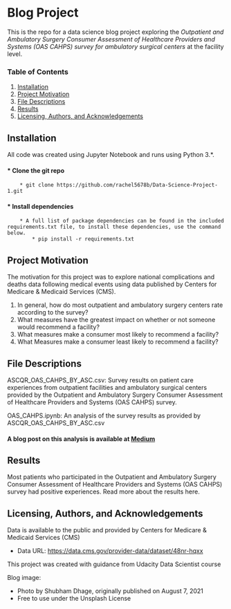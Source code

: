 #  Blog Project

This is the repo for a data science blog project exploring the *Outpatient and Ambulatory Surgery Consumer Assessment of Healthcare Providers and Systems (OAS CAHPS) survey for ambulatory surgical centers* at the facility level.

### Table of Contents

1. [Installation](#installation)
2. [Project Motivation](#motivation)
3. [File Descriptions](#files)
4. [Results](#results)
5. [Licensing, Authors, and Acknowledgements](#licensing)

## Installation <a name="installation"></a>

All code was created using Jupyter Notebook and runs using Python 3.*.

#### * Clone the git repo 
        * git clone https://github.com/rachel5678b/Data-Science-Project-1.git
    
#### * Install dependencies
        * A full list of package dependencies can be found in the included requirements.txt file, to install these dependencies, use the command below.
            * pip install -r requirements.txt


## Project Motivation<a name="motivation"></a>

The motivation for this project was to explore national complications and deaths data following medical events using data published by Centers for Medicare & Medicaid Services (CMS). 

1. In general, how do most outpatient and ambulatory surgery centers rate according to the survey?
2. What measures have the greatest impact on whether or not someone would recommend a facility?
3. What measures make a consumer most likely to recommend a facility?
4. What Measures make a consumer least likely to recommend a facility?


## File Descriptions<a name="files"></a>

ASCQR_OAS_CAHPS_BY_ASC.csv: Survey results on patient care experiences from outpatient facilities and ambulatory surgical centers provided by the Outpatient and Ambulatory Surgery Consumer Assessment of Healthcare Providers and Systems (OAS CAHPS) survey. 

OAS_CAHPS.ipynb: An analysis of the survey results as provided by ASCQR_OAS_CAHPS_BY_ASC.csv

#### A blog post on this analysis is available at [Medium](https://medium.com/@rachelb727/whats-the-good-news-about-outpatient-facilities-in-the-usa-c2efcd338a33 "What’s the good news about outpatient facilities in the USA?")

## Results<a name="results"></a>

Most patients who participated in the Outpatient and Ambulatory Surgery Consumer Assessment of Healthcare Providers and Systems (OAS CAHPS) survey had positive experiences. Read more about the results here.


## Licensing, Authors, and Acknowledgements<a name="licensing"></a>

Data is available to the public and provided by Centers for Medicare & Medicaid Services (CMS)
  * Data URL: https://data.cms.gov/provider-data/dataset/48nr-hqxx

This project was created with guidance from Udacity Data Scientist course

Blog image:
  * Photo by Shubham Dhage, originally published on August 7, 2021
  * Free to use under the Unsplash License


